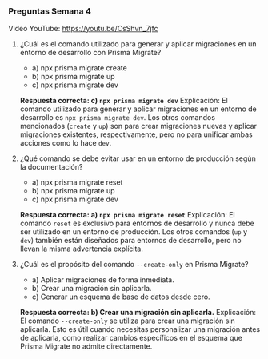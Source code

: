 ### Preguntas Semana 4

Video YouTube: https://youtu.be/CsShvn_7jfc 

1. ¿Cuál es el comando utilizado para generar y aplicar migraciones en un entorno de desarrollo con Prisma Migrate?
   - a) npx prisma migrate create
   - b) npx prisma migrate up
   - c) npx prisma migrate dev
   
   **Respuesta correcta: c) `npx prisma migrate dev`**
   Explicación: El comando utilizado para generar y aplicar migraciones en un entorno de desarrollo es `npx prisma migrate dev`. Los otros comandos mencionados (`create` y `up`) son para crear migraciones nuevas y aplicar migraciones existentes, respectivamente, pero no para unificar ambas acciones como lo hace `dev`.

2. ¿Qué comando se debe evitar usar en un entorno de producción según la documentación?
   - a) npx prisma migrate reset
   - b) npx prisma migrate up
   - c) npx prisma migrate dev
   
   **Respuesta correcta: a) `npx prisma migrate reset`**
   Explicación: El comando `reset` es exclusivo para entornos de desarrollo y nunca debe ser utilizado en un entorno de producción. Los otros comandos (`up` y `dev`) también están diseñados para entornos de desarrollo, pero no llevan la misma advertencia explícita.

3. ¿Cuál es el propósito del comando `--create-only` en Prisma Migrate?
   - a) Aplicar migraciones de forma inmediata.
   - b) Crear una migración sin aplicarla.
   - c) Generar un esquema de base de datos desde cero.
   
   **Respuesta correcta: b) Crear una migración sin aplicarla.**
   Explicación: El comando `--create-only` se utiliza para crear una migración sin aplicarla. Esto es útil cuando necesitas personalizar una migración antes de aplicarla, como realizar cambios específicos en el esquema que Prisma Migrate no admite directamente. 